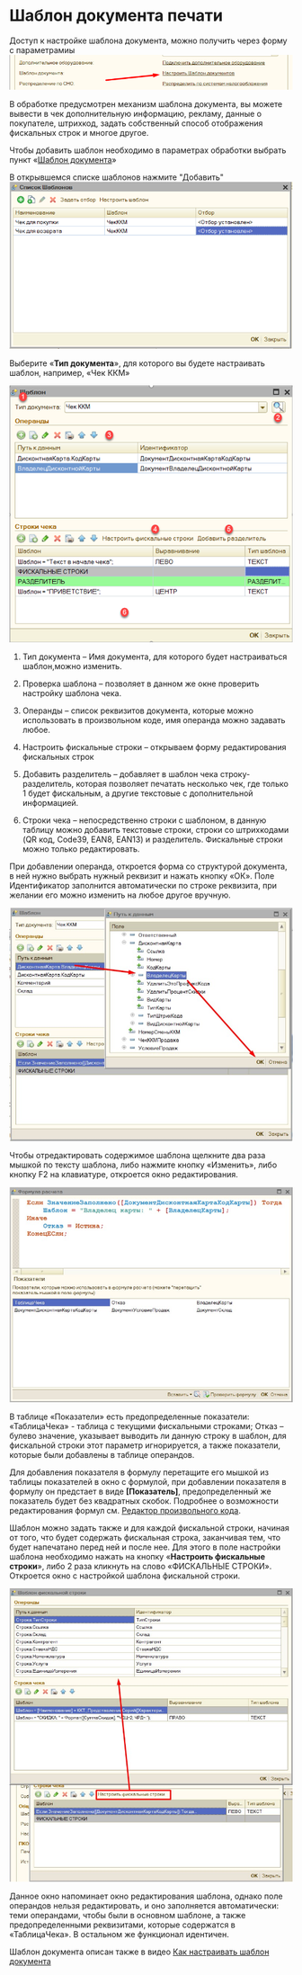 # Шаблон документа печати

Доступ к настройке шаблона документа, можно получить через форму с параметрамиы
![Выбор параметры настройки шаблона](media/3c1b15272f1a73f0e2a998a2f5128c26.png)

В обработке предусмотрен механизм шаблона документа, вы можете вывести в чек дополнительную информацию, рекламу, данные о покупателе, штрихкод, задать собственный способ отображения фискальных строк и многое другое.

Чтобы добавить шаблон необходимо в параметрах обработки выбрать пункт «[Шаблон документа](Описание%20параметров.md#основные-параметры)»

В открывшемся списке шаблонов нажмите "Добавить"
![Список шаблонов](media/4c894524b75f8e6af8e860a07ec44ee6.png)

Выберите «**Тип документа**», для которого вы будете настраивать шаблон, например, «Чек ККМ»

![Шаблон](media/c3c5f0f6f14901ddd8171e9a140a8c07.png)

1. Тип документа – Имя документа, для которого будет настраиваться шаблон,можно изменить.

2. Проверка шаблона – позволяет в данном же окне проверить настройку шаблона чека.

3. Операнды – список реквизитов документа, которые можно использовать в произвольном коде, имя операнда можно задавать любое.

4. Настроить фискальные строки – открываем форму редактирования фискальных строк

5. Добавить разделитель – добавляет в шаблон чека строку-разделитель, которая позволяет печатать несколько чек, где только 1 будет фискальным, а другие текстовые с дополнительной информацией.

6. Строки чека – непосредственно строки с шаблоном, в данную таблицу можно добавить текстовые строки, строки со штрихкодами (QR код, Code39, EAN8, EAN13) и разделитель. Фискальные строки можно только редактировать.

При добавлении операнда, откроется форма со структурой документа, в ней нужно выбрать нужный реквизит и нажать кнопку «ОК». Поле Идентификатор заполнится автоматически по строке реквизита, при желании его можно изменить на любое
другое вручную.

![Выбор пути к данным](media/44d55e83dd345f5c45aa4857c5453b18.jpg)

Чтобы отредактировать содержимое шаблона щелкните два раза мышкой по тексту шаблона, либо нажмите кнопку «Изменить», либо кнопку F2 на клавиатуре, откроется окно редактирования.

![Код шаблона](media/979cb3c19f586af6a856f1a029feb126.jpg)

В таблице «Показатели» есть предопределенные показатели: «ТаблицаЧека» - таблица с текущими фискальными строками; Отказ – булево значение, указывает выводить ли данную строку в шаблон, для фискальной строки этот параметр игнорируется, а также показатели, которые были добавлены в таблице операндов.

Для добавления показателя в формулу перетащите его мышкой из таблицы показателей в окно с формулой, при добавлении показателя в формулу он предстает в виде **\[Показатель\]**, предопределенный же показатель будет без квадратных скобок.
Подробнее о возможности редактирования формул см. [Редактор произвольного кода](Инструкция.md#редактор-произвольного-кода).

Шаблон можно задать также и для каждой фискальной строки, начиная от того, что будет содержать фискальная строка, заканчивая тем, что будет напечатано перед ней и после нее. Для этого в поле настройки шаблона необходимо нажать на кнопку «**Настроить фискальные строки**», либо 2 раза кликнуть на слово «ФИСКАЛЬНЫЕ СТРОКИ». Откроется окно с настройкой шаблона фискальной строки.

![Фискальные строки](media/115b37eaa297b9f9d89bb3e1dddf30a7.jpg)

Данное окно напоминает окно редактирования шаблона, однако поле операндов нельзя редактировать, и оно заполняется автоматически: теми операндами, чтобы были в основном шаблоне, а также предопределенными реквизитами, которые содержатся в «ТаблицаЧека». В остальном же функционал идентичен.

Шаблон документа описан также в видео [Как настраивать шаблон документа](https://www.youtube.com/watch?v=gqETo0CXHRM)
